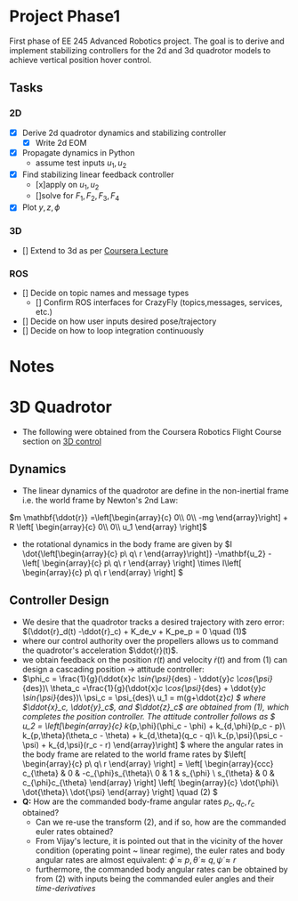 # Project Phase1
First phase of EE 245 Advanced Robotics project. The goal is to derive and implement stabilizing controllers for the 2d and 3d quadrotor models to achieve vertical position hover control.

## Tasks
### 2D
- [x] Derive 2d quadrotor dynamics and stabilizing controller
  - [x] Write 2d EOM
- [x] Propagate dynamics in Python
    - assume test inputs $u_1, u_2$ 
- [x] Find stabilizing linear feedback controller
    - [x]apply on $u_1,u_2$
    - []solve for $F_1,F_2,F_3,F_4$
- [x] Plot $y,z,\phi$
### 3D
- [] Extend to 3d as per [Coursera Lecture](https://www.coursera.org/learn/robotics-flight/lecture/zpCD1/3-d-quadrotor-control)
### ROS
- [] Decide on topic names and message types
    - [] Confirm ROS interfaces for CrazyFly (topics,messages, services, etc.)
- [] Decide on how user inputs desired pose/trajectory
- [] Decide on how to loop integration continuously
    
  
# Notes
# 3D Quadrotor
- The following were obtained from the Coursera Robotics Flight Course section on [3D control](https://www.coursera.org/learn/robotics-flight/lecture/zpCD1/3-d-quadrotor-control)
## Dynamics 
- The linear dynamics of the quadrotor are define in the non-inertial frame i.e. the world frame by Newton's 2nd Law:

$m \mathbf{\ddot{r}} =\left[\begin{array}{c}
        0\\
        0\\
        -mg
    \end{array}\right] + R \left[
        \begin{array}{c}
            0\\
            0\\
            u_1
        \end{array}
    \right]$
- the rotational dynamics in the body frame are given by 
$I \dot{\left[\begin{array}{c}
        p\\
        q\\
        r
    \end{array}\right]} -\mathbf{u_2} - \left[
        \begin{array}{c}
            p\\
            q\\
            r
        \end{array}
    \right] \times 
    I\left[
        \begin{array}{c}
            p\\
            q\\
            r
        \end{array}
    \right]
$
## Controller Design
- We desire that the quadrotor tracks a desired trajectory with zero error:
$(\ddot{r}_d(t) -\ddot{r}_c) + K_de_v + K_pe_p = 0 \quad (1)$
- where our control authority over the propellers allows us to command the quadrotor's acceleration $\ddot{r}(t)$.
- we obtain feedback on the position $r(t)$ and velocity $\dot{r}(t)$ and from (1) can design a cascading  position $\rightarrow$ attitude controller:
- $\phi_c = \frac{1}{g}(\ddot{x}_c \sin{\psi}_{des} - \ddot{y}_c \cos{\psi}_{des})\\
\theta_c =\frac{1}{g}(\ddot{x}_c \cos{\psi}_{des} + \ddot{y}_c \sin{\psi}_{des})\\
\psi_c = \psi_{des}\\
u_1 = m(g+\ddot{z}_c)
$
where $\ddot{x}_c, \ddot{y}_c$, and $\ddot{z}_c$ are obtained from $(1)$, which completes the position controller. The attitude controller follows as
$
u_2 = \left[\begin{array}{c}
        k_{p,\phi}(\phi_c - \phi) + k_{d,\phi}(p_c - p)\\
        k_{p,\theta}(\theta_c - \theta) + k_{d,\theta}(q_c - q)\\
        k_{p,\psi}(\psi_c - \psi) + k_{d,\psi}(r_c - r) 
    \end{array}\right]
$
where the angular rates in the body frame are related to the world frame rates by
$\left[
    \begin{array}{c}
        p\\
        q\\
        r
    \end{array}
\right]
=
\left[
    \begin{array}{ccc}
        c_{\theta} & 0 & -c_{\phi}s_{\theta}\\
        0 & 1 & s_{\phi} \\
        s_{\theta} & 0 & c_{\phi}c_{\theta}
    \end{array}
\right]
\left[
    \begin{array}{c}
        \dot{\phi}\\
        \dot{\theta}\\
        \dot{\psi}
    \end{array}
\right] \quad (2)
$
- **Q:** How are the commanded body-frame angular rates $p_c,q_c,r_c$ obtained?
    - Can we re-use the transform $(2)$, and if so, how are the commanded euler rates obtained?
    - From Vijay's lecture, it is pointed out that in the vicinity of the hover condition (operating point ~ linear regime), the euler rates and body angular rates are almost equivalent: $\dot{\phi} \approx p,\dot{\theta} \approx q,\dot{\psi} \approx r$
    - furthermore, the commanded body angular rates can be obtained by from $(2)$ with inputs being the commanded euler angles and their *time-derivatives* 
